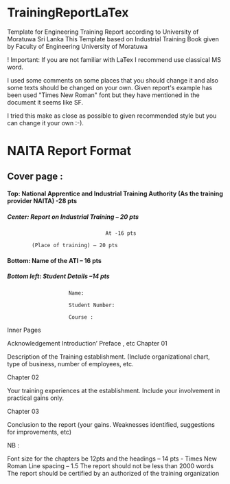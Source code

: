 # TrainingReportLaTex
Template for Engineering Training Report according to University of Moratuwa Sri Lanka
This Template based on Industrial Training Book given by Faculty of Engineering University of Moratuwa

! Important: If you are not familiar with LaTex I recommend use classical MS word.

I used some comments on some places that you should change it and also some texts should be changed on your own.
Given report's example has been used "Times New Roman" font but they have mentioned in the document it seems like SF.

I tried this make as close as possible to given recommended style but you can change it your own :-).


# NAITA Report Format

## Cover page :

#### Top: National Apprentice and Industrial Training Authority (As the training provider NAITA)  -28 pts

##### Center: Report on Industrial Training – 20 pts

                                    At -16 pts

            (Place of training) – 20 pts

#### Bottom: Name of the ATI – 16 pts

##### Bottom left: Student Details –14 pts

                        Name:

                        Student Number:

                        Course :

Inner Pages

Acknowledgement
Introduction’
Preface , etc
Chapter 01

Description of the Training establishment. (Include organizational chart, type of business, number of employees, etc.

Chapter 02

Your training experiences at the establishment. Include your involvement in practical gains only.

Chapter 03

Conclusion to the report (your gains. Weaknesses identified, suggestions for improvements, etc)

NB :

Font size for the chapters be 12pts and the headings – 14 pts  - Times New Roman
Line spacing – 1.5
The report should not be less than 2000 words
The report should be certified by an authorized of the training organization
